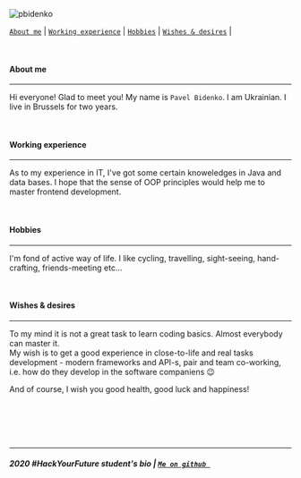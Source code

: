 
![pbidenko](https://user-images.githubusercontent.com/51489146/81755853-3a3b1580-94ba-11ea-9425-2be98eedcb0b.png)


 [` About me `](#about-me) |
 [` Working experience `](#working-experience) |
 [` Hobbies `](#hobbies) |
 [` Wishes & desires `](#wishes-&-desires) |

<br>

 ####  About me  
---

 Hi everyone! Glad to meet you! 
    My name is ` Pavel Bidenko `. I am Ukrainian. I live in Brussels for two years.

<br>
    
####  Working experience 
---
As to my experience in IT, I've got some certain knoweledges in Java and data bases. I hope that the sense of OOP principles would help me to master frontend development.

<br>

#### Hobbies 
---
 I'm fond of active way of life. I like cycling, travelling, sight-seeing,  hand-crafting, friends-meeting etc...

 <br>

 #### Wishes & desires
--- 
To my mind it is not a great task to learn coding basics. Almost everybody can master it.  
My wish is to get a good experience in close-to-life and real tasks development - modern frameworks and API-s, pair and team co-working, i.e. how do they develop in the software companiens :wink:  

And of course, I wish you good health, good luck and happiness!

<br>
<br>
<br>
<br>

---
##### 2020 #HackYourFuture student's bio | [`Me on github `](https://github.com/pavelbidenko2018)











